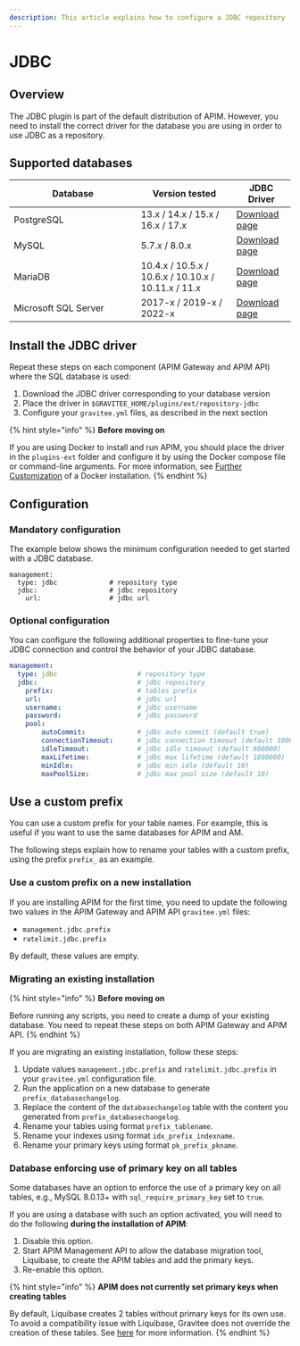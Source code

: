 ```yaml
---
description: This article explains how to configure a JDBC repository
---
```


# JDBC

## Overview

The JDBC plugin is part of the default distribution of APIM. However, you need to install the correct driver for the database you are using in order to use JDBC as a repository.

## Supported databases

<table><thead><tr><th width="211.66666666666666">Database</th><th>Version tested</th><th>JDBC Driver</th></tr></thead><tbody><tr><td>PostgreSQL</td><td>13.x / 14.x / 15.x / 16.x / 17.x</td><td><a href="https://jdbc.postgresql.org/download/">Download page</a></td></tr><tr><td>MySQL</td><td>5.7.x / 8.0.x</td><td><a href="https://dev.mysql.com/downloads/connector/j/">Download page</a></td></tr><tr><td>MariaDB</td><td>10.4.x / 10.5.x / 10.6.x / 10.10.x / 10.11.x / 11.x</td><td><a href="https://downloads.mariadb.org/connector-java/">Download page</a></td></tr><tr><td>Microsoft SQL Server</td><td>2017-x / 2019-x / 2022-x</td><td><a href="https://docs.microsoft.com/en-us/sql/connect/jdbc/download-microsoft-jdbc-driver-for-sql-server?view=sql-server-2017">Download page</a></td></tr></tbody></table>

## Install the JDBC driver

Repeat these steps on each component (APIM Gateway and APIM API) where the SQL database is used:

1. Download the JDBC driver corresponding to your database version
2. Place the driver in `$GRAVITEE_HOME/plugins/ext/repository-jdbc`
3. Configure your `gravitee.yml` files, as described in the next section

{% hint style="info" %}
**Before moving on**

If you are using Docker to install and run APIM, you should place the driver in the `plugins-ext` folder and configure it by using the Docker compose file or command-line arguments. For more information, see [Further Customization](../../install-and-upgrade-guides/install-on-docker/further-customization.md) of a Docker installation.
{% endhint %}

## Configuration

### Mandatory configuration

The example below shows the minimum configuration needed to get started with a JDBC database.

```
management:
  type: jdbc             # repository type
  jdbc:                  # jdbc repository
    url:                 # jdbc url
```

### Optional configuration

You can configure the following additional properties to fine-tune your JDBC connection and control the behavior of your JDBC database.

```yaml
management:
  type: jdbc                    # repository type
  jdbc:                         # jdbc repository
    prefix:                     # tables prefix
    url:                        # jdbc url
    username:                   # jdbc username
    password:                   # jdbc password
    pool:
        autoCommit:             # jdbc auto commit (default true)
        connectionTimeout:      # jdbc connection timeout (default 10000)
        idleTimeout:            # jdbc idle timeout (default 600000)
        maxLifetime:            # jdbc max lifetime (default 1800000)
        minIdle:                # jdbc min idle (default 10)
        maxPoolSize:            # jdbc max pool size (default 10)
```

## Use a custom prefix

You can use a custom prefix for your table names. For example, this is useful if you want to use the same databases for APIM and AM.

The following steps explain how to rename your tables with a custom prefix, using the prefix `prefix_` as an example.

### Use a custom prefix on a new installation

If you are installing APIM for the first time, you need to update the following two values in the APIM Gateway and APIM API `gravitee.yml` files:

* `management.jdbc.prefix`
* `ratelimit.jdbc.prefix`

By default, these values are empty.

### Migrating an existing installation

{% hint style="info" %}
**Before moving on**

Before running any scripts, you need to create a dump of your existing database. You need to repeat these steps on both APIM Gateway and APIM API.
{% endhint %}

If you are migrating an existing installation, follow these steps:

1. Update values `management.jdbc.prefix` and `ratelimit.jdbc.prefix` in your `gravitee.yml` configuration file.
2. Run the application on a new database to generate `prefix_databasechangelog`.
3. Replace the content of the `databasechangelog` table with the content you generated from `prefix_databasechangelog`.
4. Rename your tables using format `prefix_tablename`.
5. Rename your indexes using format `idx_prefix_indexname`.
6. Rename your primary keys using format `pk_prefix_pkname`.

### Database enforcing use of primary key on all tables

Some databases have an option to enforce the use of a primary key on all tables, e.g., MySQL 8.0.13+ with `sql_require_primary_key` set to `true`.

If you are using a database with such an option activated, you will need to do the following **during the installation of APIM**:

1. Disable this option.
2. Start APIM Management API to allow the database migration tool, Liquibase, to create the APIM tables and add the primary keys.
3. Re-enable this option.

{% hint style="info" %}
**APIM does not currently set primary keys when creating tables**

By default, Liquibase creates 2 tables without primary keys for its own use. To avoid a compatibility issue with Liquibase, Gravitee does not override the creation of these tables. See [here](https://forum.liquibase.org/t/why-does-databasechangelog-not-have-a-primary-key/3270) for more information.
{% endhint %}
